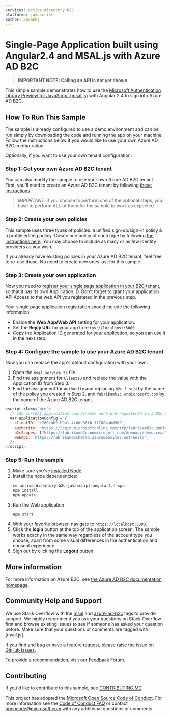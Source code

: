 ```yaml
---
services: active-directory-b2c
platforms: javascript
author: parakhj
---
```


# Single-Page Application built using Angular2.4 and MSAL.js with Azure AD B2C

> **IMPORTANT NOTE: Calling an API is not yet shown**

This simple sample demonstrates how to use the [Microsoft Authentication Library Preview for JavaScript (msal.js)](https://github.com/AzureAD/microsoft-authentication-library-for-js) with Angular 2.4 to sign into Azure AD B2C.

## How To Run This Sample

The sample is already configured to use a demo environment and can be run simply by downloading the code and running the app on your machine. Follow the instructions below if you would like to use your own Azure AD B2C configuration.

Optionally, if you want to use your own tenant configuration: 

### Step 1: Get your own Azure AD B2C tenant

You can also modify the sample to use your own Azure AD B2C tenant.  First, you'll need to create an Azure AD B2C tenant by following [these instructions](https://azure.microsoft.com/documentation/articles/active-directory-b2c-get-started).

> *IMPORTANT*: if you choose to perform one of the optional steps, you have to perform ALL of them for the sample to work as expected.

### Step 2: Create your own policies

This sample uses three types of policies: a unified sign-up/sign-in policy & a profile editing policy.  Create one policy of each type by following [the instructions here](https://azure.microsoft.com/documentation/articles/active-directory-b2c-reference-policies).  You may choose to include as many or as few identity providers as you wish.

If you already have existing policies in your Azure AD B2C tenant, feel free to re-use those.  No need to create new ones just for this sample.

### Step 3: Create your own application

Now you need to [register your single page application in your B2C tenant](https://docs.microsoft.com/azure/active-directory-b2c/active-directory-b2c-app-registration#register-a-web-application), so that it has its own Application ID. Don't forget to grant your application API Access to the web API you registered in the previous step.

Your single page application registration should include the following information:

- Enable the **Web App/Web API** setting for your application.
- Set the **Reply URL** for your app to `https://localhost:3000`
- Copy the Application ID generated for your application, so you can use it in the next step.

### Step 4: Configure the sample to use your Azure AD B2C tenant

Now you can replace the app's default configuration with your own.  

1. Open the `msal.service.ts` file.
1. Find the assignment for `ClientID` and replace the value with the Application ID from Step 3.
1. Find the assignment for `authority` and replacing `b2c_1_susi`by the name of the policy you created in Step 2, and `fabrikamb2c.onmicrosoft.com` by the name of the Azure AD B2C tenant.

```javascript
<script class="pre">
  // The current application coordinates were pre-registered in a B2C tenant.
  var applicationConfig = {
    clientID: 'e760cab2-b9a1-4c0d-86fb-ff7084abd902',
    authority: "https://login.microsoftonline.com/tfp/fabrikamb2c.onmicrosoft.com/b2c_1_susi",
    b2cScopes: ["https://fabrikamb2c.onmicrosoft.com/demoapi/demo.read"],
    webApi: 'https://fabrikamb2chello.azurewebsites.net/hello',
  };
</script>
```

### Step 5: Run the sample

1. Make sure you've [installed Node](https://nodejs.org/en/download/).
1. Install the node dependencies:        
    ```powershell
    cd active-directory-b2c-javascript-angular2.4-spa
    npm install
    npm update
    ```       
1. Run the Web application       
    ```powershell
    npm start
    ```      
1. With your favorite browser, navigate to `https://localhost:3000`.
1. Click the **login** button at the top of the application screen. The sample works exactly in the same way regardless of the account type you choose, apart from some visual differences in the authentication and consent experience.
1. Sign out by clicking the **Logout** button.  

## More information
For more information on Azure B2C, see [the Azure AD B2C documentation homepage](http://aka.ms/aadb2c). 

## Community Help and Support
We use Stack Overflow with the [msal](https://stackoverflow.com/questions/tagged/msal) and [azure-ad-b2c](https://stackoverflow.com/questions/tagged/azure-ad-b2c) tags to provide support. We highly recommend you ask your questions on Stack Overflow first and browse existing issues to see if someone has asked your question before. Make sure that your questions or comments are tagged with [msal.js].

If you find and bug or have a feature request, please raise the issue on [GitHub Issues](../../issues). 

To provide a recommendation, visit our [Feedback Forum](http://aka.ms/aadb2cuv).

## Contributing
If you'd like to contribute to this sample, see [CONTRIBUTING.MD](/CONTRIBUTING.md).

This project has adopted the [Microsoft Open Source Code of Conduct](https://opensource.microsoft.com/codeofconduct/). For more information see the [Code of Conduct FAQ](https://opensource.microsoft.com/codeofconduct/faq/) or contact [opencode@microsoft.com](mailto:opencode@microsoft.com) with any additional questions or comments.
